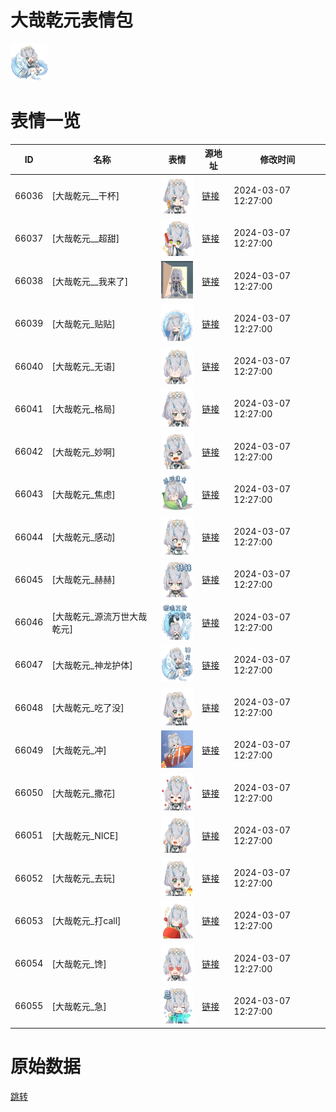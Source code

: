 # 大哉乾元表情包

<img src="./cover.png" height="60" alt="cover" />

# 表情一览

|ID|名称|表情|源地址|修改时间|
|----|----|----|----|----|
|66036|[大哉乾元__干杯]|<img src="./pic/066036_%5B大哉乾元__干杯%5D.png" height="60" alt="干杯"/>|[链接](https://i0.hdslb.com/bfs/emote/5cf1df6ded6282ba5650554bf943ef62fb02ef09.png)|2024-03-07 12:27:00|
|66037|[大哉乾元__超甜]|<img src="./pic/066037_%5B大哉乾元__超甜%5D.png" height="60" alt="超甜"/>|[链接](https://i0.hdslb.com/bfs/emote/f74596413b084023eaee0aac819bb5b7a240ad63.png)|2024-03-07 12:27:00|
|66038|[大哉乾元__我来了]|<img src="./pic/066038_%5B大哉乾元__我来了%5D.png" height="60" alt="我来了"/>|[链接](https://i0.hdslb.com/bfs/emote/262410e0a8949d4b916d90738b8fae4f7325f150.png)|2024-03-07 12:27:00|
|66039|[大哉乾元_贴贴]|<img src="./pic/066039_%5B大哉乾元_贴贴%5D.png" height="60" alt="贴贴"/>|[链接](https://i0.hdslb.com/bfs/emote/6721534fea203a7c46d0a9b69baf17eb1f515f1c.png)|2024-03-07 12:27:00|
|66040|[大哉乾元_无语]|<img src="./pic/066040_%5B大哉乾元_无语%5D.png" height="60" alt="无语"/>|[链接](https://i0.hdslb.com/bfs/emote/4fd272c4f5546ae9ebcf9a83e92c07da1afffaa5.png)|2024-03-07 12:27:00|
|66041|[大哉乾元_格局]|<img src="./pic/066041_%5B大哉乾元_格局%5D.png" height="60" alt="格局"/>|[链接](https://i0.hdslb.com/bfs/emote/38e9e6b42eccfc24655a8d7686d691b37ae0f0d7.png)|2024-03-07 12:27:00|
|66042|[大哉乾元_妙啊]|<img src="./pic/066042_%5B大哉乾元_妙啊%5D.png" height="60" alt="妙啊"/>|[链接](https://i0.hdslb.com/bfs/emote/5e121ec35f81853ead62de08105e71165f16f4fa.png)|2024-03-07 12:27:00|
|66043|[大哉乾元_焦虑]|<img src="./pic/066043_%5B大哉乾元_焦虑%5D.png" height="60" alt="焦虑"/>|[链接](https://i0.hdslb.com/bfs/emote/c508c61ea88aeea94e32ec7912bfeab0af3de1f0.png)|2024-03-07 12:27:00|
|66044|[大哉乾元_感动]|<img src="./pic/066044_%5B大哉乾元_感动%5D.png" height="60" alt="感动"/>|[链接](https://i0.hdslb.com/bfs/emote/41bfa9b1e4a0890a55c08f123deadb83062f85be.png)|2024-03-07 12:27:00|
|66045|[大哉乾元_赫赫]|<img src="./pic/066045_%5B大哉乾元_赫赫%5D.png" height="60" alt="赫赫"/>|[链接](https://i0.hdslb.com/bfs/emote/7f7b9ced94a3ea9fd829f55471012af7ac2bbb75.png)|2024-03-07 12:27:00|
|66046|[大哉乾元_源流万世大哉乾元]|<img src="./pic/066046_%5B大哉乾元_源流万世大哉乾元%5D.png" height="60" alt="源流万世大哉乾元"/>|[链接](https://i0.hdslb.com/bfs/emote/23530ab8ef23161634c2448d1a52156b53c201ab.png)|2024-03-07 12:27:00|
|66047|[大哉乾元_神龙护体]|<img src="./pic/066047_%5B大哉乾元_神龙护体%5D.png" height="60" alt="神龙护体"/>|[链接](https://i0.hdslb.com/bfs/emote/5198248e0ee238468992b8e3680ce138a67e58a3.png)|2024-03-07 12:27:00|
|66048|[大哉乾元_吃了没]|<img src="./pic/066048_%5B大哉乾元_吃了没%5D.png" height="60" alt="吃了没"/>|[链接](https://i0.hdslb.com/bfs/emote/3eb6208440605f629b88d00bb3273a8d5c1cbae5.png)|2024-03-07 12:27:00|
|66049|[大哉乾元_冲]|<img src="./pic/066049_%5B大哉乾元_冲%5D.png" height="60" alt="冲"/>|[链接](https://i0.hdslb.com/bfs/emote/67b18cfdf3b5bfb925648ac9c0d076654e10df99.png)|2024-03-07 12:27:00|
|66050|[大哉乾元_撒花]|<img src="./pic/066050_%5B大哉乾元_撒花%5D.png" height="60" alt="撒花"/>|[链接](https://i0.hdslb.com/bfs/emote/9c0952eed6189a3ddc50dfa2e6f2138a4d7f2990.png)|2024-03-07 12:27:00|
|66051|[大哉乾元_NICE]|<img src="./pic/066051_%5B大哉乾元_NICE%5D.png" height="60" alt="NICE"/>|[链接](https://i0.hdslb.com/bfs/emote/3bb054046d7d8072924cc45c245d4cb772aa58c0.png)|2024-03-07 12:27:00|
|66052|[大哉乾元_去玩]|<img src="./pic/066052_%5B大哉乾元_去玩%5D.png" height="60" alt="去玩"/>|[链接](https://i0.hdslb.com/bfs/emote/6d84c79efd4b4997af9a4db0643d32c1c36524b4.png)|2024-03-07 12:27:00|
|66053|[大哉乾元_打call]|<img src="./pic/066053_%5B大哉乾元_打call%5D.png" height="60" alt="打call"/>|[链接](https://i0.hdslb.com/bfs/emote/8a0900e7f2030aab63f19fabbc20b98340f90898.png)|2024-03-07 12:27:00|
|66054|[大哉乾元_馋]|<img src="./pic/066054_%5B大哉乾元_馋%5D.png" height="60" alt="馋"/>|[链接](https://i0.hdslb.com/bfs/emote/9b26671b731c029ac269f9f0bfcb2ae703e57bb4.png)|2024-03-07 12:27:00|
|66055|[大哉乾元_急]|<img src="./pic/066055_%5B大哉乾元_急%5D.png" height="60" alt="急"/>|[链接](https://i0.hdslb.com/bfs/emote/1128593ef6d7954bbecba5df9a412ac49766e276.png)|2024-03-07 12:27:00|

# 原始数据

[跳转](./raw.json)

